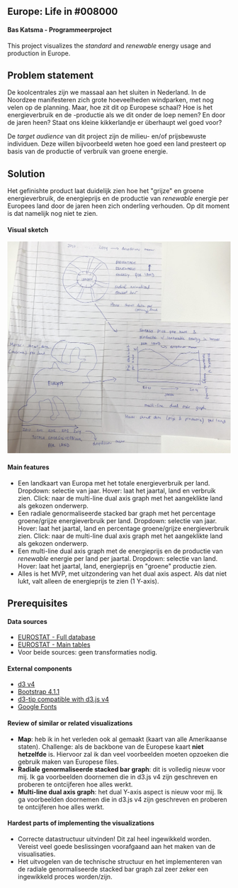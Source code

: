 ## Europe: Life in \#008000
#### Bas Katsma - Programmeerproject
This project visualizes the *standard* and *renewable* energy usage and production in Europe.

## Problem statement
De koolcentrales zijn we massaal aan het sluiten in Nederland. In de Noordzee manifesteren zich grote hoeveelheden windparken, met nog velen op de planning. Maar, hoe zit dit op Europese schaal? Hoe is het energieverbruik en de -productie als we dit onder de loep nemen? En door de jaren heen? Staat ons kleine kikkerlandje er überhaupt wel goed voor?

De *target audience* van dit project zijn de milieu- en/of prijsbewuste individuen. Deze willen bijvoorbeeld weten hoe goed een land presteert op basis van de productie of verbruik van groene energie.

## Solution
Het gefinishte product laat duidelijk zien hoe het "grijze" en groene energieverbruik, de energieprijs en de productie van *renewable* energie per Europees land door de jaren heen zich onderling verhouden. Op dit moment is dat namelijk nog niet te zien.

#### Visual sketch
![Sketch](https://github.com/baskatsma/Programmeerproject/blob/master/doc/sketches_v2.JPG)

#### Main features
- Een landkaart van Europa met het totale energieverbruik per land. Dropdown: selectie van jaar. Hover: laat het jaartal, land en verbruik zien. Click: naar de multi-line dual axis graph met het aangeklikte land als gekozen onderwerp.
- Een radiale genormaliseerde stacked bar graph met het percentage groene/grijze energieverbruik per land. Dropdown: selectie van jaar. Hover: laat het jaartal, land en percentage groene/grijze energieverbruik zien. Click: naar de multi-line dual axis graph met het aangeklikte land als gekozen onderwerp.
- Een multi-line dual axis graph met de energieprijs en de productie van *renewable* energie per land per jaartal. Dropdown: selectie van land. Hover: laat het jaartal, land, energieprijs en "groene" productie zien.
- Alles is het MVP, met uitzondering van het dual axis aspect. Als dat niet lukt, valt alleen de energieprijs te zien (1 Y-axis).

## Prerequisites
#### Data sources
- [EUROSTAT - Full database](http://ec.europa.eu/eurostat/web/energy/data/database)
- [EUROSTAT - Main tables](http://ec.europa.eu/eurostat/web/energy/data/main-tables)
- Voor beide sources: geen transformaties nodig.

#### External components
- [d3 v4](https://d3js.org)
- [Bootstrap 4.1.1](http://getbootstrap.com)
- [d3-tip compatible with d3.js v4](https://github.com/VACLab/d3-tip)
- [Google Fonts](https://fonts.google.com)

#### Review of similar or related visualizations
- **Map**: heb ik in het verleden ook al gemaakt (kaart van alle Amerikaanse staten). Challenge: als de backbone van de Europese kaart **niet hetzelfde** is. Hiervoor zal ik dan veel voorbeelden moeten opzoeken die gebruik maken van Europese files.
- **Radiale genormaliseerde stacked bar graph**: dit is volledig nieuw voor mij. Ik ga voorbeelden doornemen die in d3.js v4 zijn geschreven en proberen te ontcijferen hoe alles werkt.
- **Multi-line dual axis graph**: het dual Y-axis aspect is nieuw voor mij. Ik ga voorbeelden doornemen die in d3.js v4 zijn geschreven en proberen te ontcijferen hoe alles werkt.

#### Hardest parts of implementing the visualizations
- Correcte datastructuur uitvinden! Dit zal heel ingewikkeld worden. Vereist veel goede beslissingen voorafgaand aan het maken van de visualisaties.
- Het uitvogelen van de technische structuur en het implementeren van de radiale genormaliseerde stacked bar graph zal zeer zeker een ingewikkeld proces worden/zijn.
